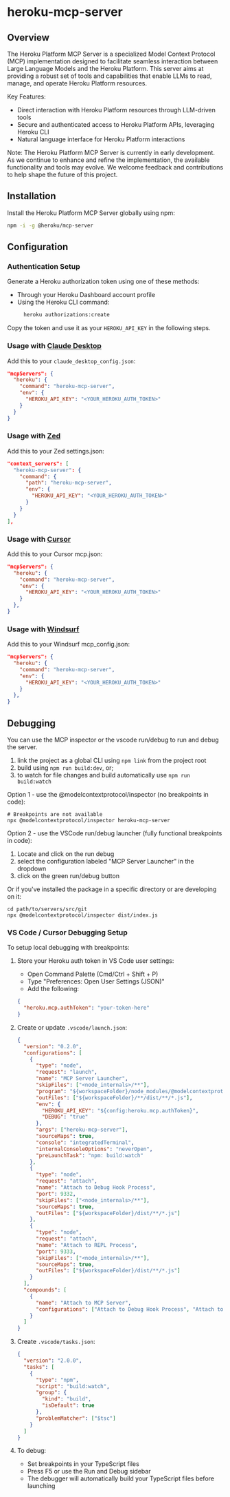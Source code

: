 # heroku-mcp-server

## Overview

The Heroku Platform MCP Server is a specialized Model Context Protocol (MCP) implementation designed to facilitate
seamless interaction between Large Language Models and the Heroku Platform. This server aims at providing a robust set
of tools and capabilities that enable LLMs to read, manage, and operate Heroku Platform resources.

Key Features:

- Direct interaction with Heroku Platform resources through LLM-driven tools
- Secure and authenticated access to Heroku Platform APIs, leveraging Heroku CLI
- Natural language interface for Heroku Platform interactions

Note: The Heroku Platform MCP Server is currently in early development. As we continue to enhance and refine the
implementation, the available functionality and tools may evolve. We welcome feedback and contributions to help shape
the future of this project.

## Installation

Install the Heroku Platform MCP Server globally using npm:

```sh
npm -i -g @heroku/mcp-server
```

## Configuration

### Authentication Setup

Generate a Heroku authorization token using one of these methods:

- Through your Heroku Dashboard account profile
- Using the Heroku CLI command:
  ```sh
    heroku authorizations:create
  ```

Copy the token and use it as your `HEROKU_API_KEY` in the following steps.

### Usage with [Claude Desktop](https://claude.ai/download)

Add this to your `claude_desktop_config.json`:

```json
"mcpServers": {
  "heroku": {
    "command": "heroku-mcp-server",
    "env": {
      "HEROKU_API_KEY": "<YOUR_HEROKU_AUTH_TOKEN>"
    }
  }
}
```

### Usage with [Zed](https://github.com/zed-industries/zed)

Add this to your Zed settings.json:

```json
"context_servers": [
  "heroku-mcp-server": {
    "command": {
      "path": "heroku-mcp-server",
      "env": {
        "HEROKU_API_KEY": "<YOUR_HEROKU_AUTH_TOKEN>"
      }
    }
  }
],
```

### Usage with [Cursor](https://www.cursor.com/)

Add this to your Cursor mcp.json:

```json
"mcpServers": {
  "heroku": {
    "command": "heroku-mcp-server",
    "env": {
      "HEROKU_API_KEY": "<YOUR_HEROKU_AUTH_TOKEN>"
    }
  },
}
```

### Usage with [Windsurf](https://www.windsurf.com/)

Add this to your Windsurf mcp_config.json:

```json
"mcpServers": {
  "heroku": {
    "command": "heroku-mcp-server",
    "env": {
      "HEROKU_API_KEY": "<YOUR_HEROKU_AUTH_TOKEN>"
    }
  },
}
```

## Debugging

You can use the MCP inspector or the vscode run/debug to run and debug the server.

1. link the project as a global CLI using `npm link` from the project root
2. build using `npm run build:dev`, or;
3. to watch for file changes and build automatically use `npm run build:watch`

Option 1 - use the @modelcontextprotocol/inspector (no breakpoints in code):

```
# Breakpoints are not available
npx @modelcontextprotocol/inspector heroku-mcp-server
```

Option 2 - use the VSCode run/debug launcher (fully functional breakpoints in code):

1. Locate and click on the run debug
2. select the configuration labeled "MCP Server Launcher" in the dropdown
3. click on the green run/debug button

Or if you've installed the package in a specific directory or are developing on it:

```
cd path/to/servers/src/git
npx @modelcontextprotocol/inspector dist/index.js
```

### VS Code / Cursor Debugging Setup

To setup local debugging with breakpoints:

1. Store your Heroku auth token in VS Code user settings:

   - Open Command Palette (Cmd/Ctrl + Shift + P)
   - Type "Preferences: Open User Settings (JSON)"
   - Add the following:

   ```json
   {
     "heroku.mcp.authToken": "your-token-here"
   }
   ```

2. Create or update `.vscode/launch.json`:

   ```json
   {
     "version": "0.2.0",
     "configurations": [
       {
         "type": "node",
         "request": "launch",
         "name": "MCP Server Launcher",
         "skipFiles": ["<node_internals>/**"],
         "program": "${workspaceFolder}/node_modules/@modelcontextprotocol/inspector/bin/cli.js",
         "outFiles": ["${workspaceFolder}/**/dist/**/*.js"],
         "env": {
           "HEROKU_API_KEY": "${config:heroku.mcp.authToken}",
           "DEBUG": "true"
         },
         "args": ["heroku-mcp-server"],
         "sourceMaps": true,
         "console": "integratedTerminal",
         "internalConsoleOptions": "neverOpen",
         "preLaunchTask": "npm: build:watch"
       },
       {
         "type": "node",
         "request": "attach",
         "name": "Attach to Debug Hook Process",
         "port": 9332,
         "skipFiles": ["<node_internals>/**"],
         "sourceMaps": true,
         "outFiles": ["${workspaceFolder}/dist/**/*.js"]
       },
       {
         "type": "node",
         "request": "attach",
         "name": "Attach to REPL Process",
         "port": 9333,
         "skipFiles": ["<node_internals>/**"],
         "sourceMaps": true,
         "outFiles": ["${workspaceFolder}/dist/**/*.js"]
       }
     ],
     "compounds": [
       {
         "name": "Attach to MCP Server",
         "configurations": ["Attach to Debug Hook Process", "Attach to REPL Process"]
       }
     ]
   }
   ```

3. Create `.vscode/tasks.json`:

   ```json
   {
     "version": "2.0.0",
     "tasks": [
       {
         "type": "npm",
         "script": "build:watch",
         "group": {
           "kind": "build",
           "isDefault": true
         },
         "problemMatcher": ["$tsc"]
       }
     ]
   }
   ```

4. To debug:
   - Set breakpoints in your TypeScript files
   - Press F5 or use the Run and Debug sidebar
   - The debugger will automatically build your TypeScript files before launching
